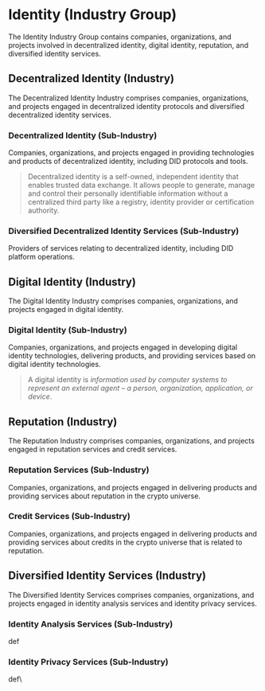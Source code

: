 # Identity (Industry Group)

The Identity Industry Group contains companies, organizations, and projects involved in decentralized identity, digital identity, reputation, and diversified identity services.



## Decentralized Identity (Industry)

The Decentralized Identity Industry comprises companies, organizations, and projects engaged in decentralized identity protocols and diversified decentralized identity services.

### Decentralized Identity (Sub-Industry)

Companies, organizations, and projects engaged in providing technologies and products of decentralized identity, including DID protocols and tools.

> Decentralized identity is a self-owned, independent identity that enables trusted data exchange.  It allows people to generate, manage and control their personally identifiable information without a centralized third party like a registry, identity provider or certification authority.

### Diversified Decentralized Identity Services (Sub-Industry)

Providers of services relating to decentralized identity, including DID platform operations.





## Digital Identity (Industry)

The Digital Identity Industry comprises companies, organizations, and projects engaged in digital identity.

### Digital Identity (Sub-Industry)

Companies, organizations, and projects engaged in developing digital identity technologies, delivering products, and providing services based on digital identity technologies.

> A digital identity is _information used by computer systems to represent an external agent – a person, organization, application, or device_.





## Reputation (Industry)

The Reputation Industry comprises companies, organizations, and projects engaged in reputation services and credit services.

### Reputation Services (Sub-Industry)

Companies, organizations, and projects engaged in delivering products and providing services about reputation in the crypto universe.

### Credit Services (Sub-Industry)

Companies, organizations, and projects engaged in delivering products and providing services about credits in the crypto universe that is related to reputation.





## Diversified Identity Services (Industry)

The Diversified Identity Services comprises companies, organizations, and projects engaged in identity analysis services and identity privacy services.

### Identity Analysis Services (Sub-Industry)

def

### Identity Privacy Services (Sub-Industry)

def\

